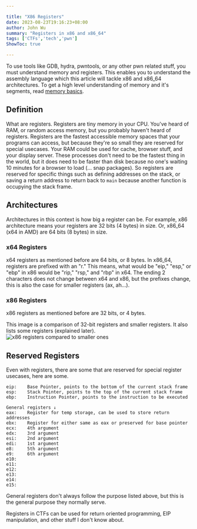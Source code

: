 ```yaml
---

title: "X86 Registers"
date: 2023-08-23T19:16:23+08:00
author: John Wu
summary: "Registers in x86 and x86_64"
tags: ['CTFs','tech','pwn']
ShowToc: true

---
```


To use tools like GDB, hydra, pwntools, or any other pwn related stuff, you must understand memory and registers.
This enables you to understand the assembly language which this article will tackle x86 and x86_64 architectures.
To get a high level understanding of memory and it's segments, read [memory basics](/posts/notes/memory-basics).

## Definition
What are registers.
Registers are tiny memory in your CPU.
You've heard of RAM, or random access memory, but you probably haven't heard of registers.
Registers are the fastest accessible memory spaces that your programs can access, but because they're so small they are reserved for special usecases.
Your RAM could be used for cache, browser stuff, and your display server.
These processes don't need to be the fastest thing in the world, but it does need to be faster than disk because no one's waiting 10 minutes for a browser to load (... snap packages).
So registers are reserved for specific things such as defining addresses on the stack, or saving a return address to return back to `main` because another function is occupying the stack frame.

## Architectures
Architectures in this context is how big a register can be.
For example, x86 architecture means your registers are 32 bits (4 bytes) in size.
Or, x86_64 (x64 in AMD) are 64 bits (8 bytes) in size.

### x64 Registers
x64 registers as mentioned before are 64 bits, or 8 bytes.
In x86_64, registers are prefixed with an "r."
This means, what would be "eip," "esp," or "ebp" in x86 would be "rip," "rsp," and "rbp" in x64.
The ending 2 characters does not change between x64 and x86, but the prefixes change, this is also the case for smaller registers (ax, ah...).

### x86 Registers
x86 registers as mentioned before are 32 bits, or 4 bytes.

This image is a comparison of 32-bit registers and smaller registers.
It also lists some registers (explained later).
![x86 registers compared to smaller ones](/images/CTF-notes/x86-registers.png)

## Reserved Registers
Even with registers, there are some that are reserved for special register usecases, here are some.
```
eip:    Base Pointer, points to the bottom of the current stack frame
esp:    Stack Pointer, points to the top of the current stack frame
ebp:    Instruction Pointer, points to the instruction to be executed

General registers ↓
eax:    Register for temp storage, can be used to store return addresses
ebx:    Register for either same as eax or preserved for base pointer
ecx:    4th argument
edx:    3rd argument
esi:    2nd argument
edi:    1st argument
e8:     5th argument
e9:     6th argument
e10:
e11:
e12:
e13:
e14:
e15:
```

General registers don't always follow the purpose listed above, but this is the general purpose they normally serve.

Registers in CTFs can be used for return oriented programming, EIP manipulation, and other stuff I don't know about.
